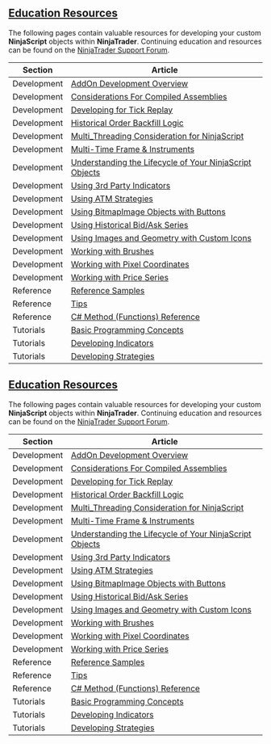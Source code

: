 ## [Education Resources](https://developer.ninjatrader.com/docs/desktop/educational_resources\#education-resources)

The following pages contain valuable resources for developing your custom **NinjaScript** objects within **NinjaTrader**. Continuing education and resources can be found on the [NinjaTrader Support Forum](https://forum.ninjatrader.com/).

| Section | Article |
| --- | --- |
| Development | [AddOn Development Overview](https://developer.ninjatrader.com/docs/desktop/addon_development_overview) |
| Development | [Considerations For Compiled Assemblies](https://developer.ninjatrader.com/docs/desktop/considerations_for_compiled_assemblies) |
| Development | [Developing for Tick Replay](https://developer.ninjatrader.com/docs/desktop/developing_for_tick_replay) |
| Development | [Historical Order Backfill Logic](https://developer.ninjatrader.com/docs/desktop/historical_order_backfill_logic) |
| Development | [Multi\_Threading Consideration for NinjaScript](https://developer.ninjatrader.com/docs/desktop/multi_threading_consideration_for_ninjascript) |
| Development | [Multi-Time Frame & Instruments](https://developer.ninjatrader.com/docs/desktop/multi_time_frame_instruments) |
| Development | [Understanding the Lifecycle of Your NinjaScript Objects](https://developer.ninjatrader.com/docs/desktop/understanding_the_lifecycle_of) |
| Development | [Using 3rd Party Indicators](https://developer.ninjatrader.com/docs/desktop/using_3rd_party_indicators) |
| Development | [Using ATM Strategies](https://developer.ninjatrader.com/docs/desktop/using_atm_strategies) |
| Development | [Using BitmapImage Objects with Buttons](https://developer.ninjatrader.com/docs/desktop/using_bitmapimage_objects_with_buttons) |
| Development | [Using Historical Bid/Ask Series](https://developer.ninjatrader.com/docs/desktop/using_historical_bid_ask_serie) |
| Development | [Using Images and Geometry with Custom Icons](https://developer.ninjatrader.com/docs/desktop/using_images_and_geometry_with_custom_icons) |
| Development | [Working with Brushes](https://developer.ninjatrader.com/docs/desktop/working_with_brushes) |
| Development | [Working with Pixel Coordinates](https://developer.ninjatrader.com/docs/desktop/working_with_pixel_coordinates) |
| Development | [Working with Price Series](https://developer.ninjatrader.com/docs/desktop/working_with_price_series) |
| Reference | [Reference Samples](https://developer.ninjatrader.com/docs/desktop/reference_samples) |
| Reference | [Tips](https://developer.ninjatrader.com/docs/desktop/tips) |
| Reference | [C# Method (Functions) Reference](https://developer.ninjatrader.com/docs/desktop/c_method_functions_reference) |
| Tutorials | [Basic Programming Concepts](https://developer.ninjatrader.com/docs/desktop/basic_programming_concepts) |
| Tutorials | [Developing Indicators](https://developer.ninjatrader.com/docs/desktop/developing_indicators) |
| Tutorials | [Developing Strategies](https://developer.ninjatrader.com/docs/desktop/developing_strategies) |

## [Education Resources](https://developer.ninjatrader.com/docs/desktop/educational_resources\#education-resources)

The following pages contain valuable resources for developing your custom **NinjaScript** objects within **NinjaTrader**. Continuing education and resources can be found on the [NinjaTrader Support Forum](https://forum.ninjatrader.com/).

| Section | Article |
| --- | --- |
| Development | [AddOn Development Overview](https://developer.ninjatrader.com/docs/desktop/addon_development_overview) |
| Development | [Considerations For Compiled Assemblies](https://developer.ninjatrader.com/docs/desktop/considerations_for_compiled_assemblies) |
| Development | [Developing for Tick Replay](https://developer.ninjatrader.com/docs/desktop/developing_for_tick_replay) |
| Development | [Historical Order Backfill Logic](https://developer.ninjatrader.com/docs/desktop/historical_order_backfill_logic) |
| Development | [Multi\_Threading Consideration for NinjaScript](https://developer.ninjatrader.com/docs/desktop/multi_threading_consideration_for_ninjascript) |
| Development | [Multi-Time Frame & Instruments](https://developer.ninjatrader.com/docs/desktop/multi_time_frame_instruments) |
| Development | [Understanding the Lifecycle of Your NinjaScript Objects](https://developer.ninjatrader.com/docs/desktop/understanding_the_lifecycle_of) |
| Development | [Using 3rd Party Indicators](https://developer.ninjatrader.com/docs/desktop/using_3rd_party_indicators) |
| Development | [Using ATM Strategies](https://developer.ninjatrader.com/docs/desktop/using_atm_strategies) |
| Development | [Using BitmapImage Objects with Buttons](https://developer.ninjatrader.com/docs/desktop/using_bitmapimage_objects_with_buttons) |
| Development | [Using Historical Bid/Ask Series](https://developer.ninjatrader.com/docs/desktop/using_historical_bid_ask_serie) |
| Development | [Using Images and Geometry with Custom Icons](https://developer.ninjatrader.com/docs/desktop/using_images_and_geometry_with_custom_icons) |
| Development | [Working with Brushes](https://developer.ninjatrader.com/docs/desktop/working_with_brushes) |
| Development | [Working with Pixel Coordinates](https://developer.ninjatrader.com/docs/desktop/working_with_pixel_coordinates) |
| Development | [Working with Price Series](https://developer.ninjatrader.com/docs/desktop/working_with_price_series) |
| Reference | [Reference Samples](https://developer.ninjatrader.com/docs/desktop/reference_samples) |
| Reference | [Tips](https://developer.ninjatrader.com/docs/desktop/tips) |
| Reference | [C# Method (Functions) Reference](https://developer.ninjatrader.com/docs/desktop/c_method_functions_reference) |
| Tutorials | [Basic Programming Concepts](https://developer.ninjatrader.com/docs/desktop/basic_programming_concepts) |
| Tutorials | [Developing Indicators](https://developer.ninjatrader.com/docs/desktop/developing_indicators) |
| Tutorials | [Developing Strategies](https://developer.ninjatrader.com/docs/desktop/developing_strategies) |